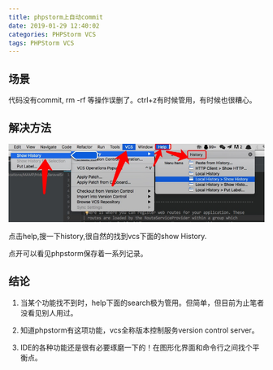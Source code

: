 ```yaml
---
title: phpstorm上自动commit
date: 2019-01-29 12:40:02
categories: PHPStorm VCS
tags: PHPStorm VCS
---
```


## 场景

代码没有commit, rm -rf 等操作误删了。ctrl+z有时候管用，有时候也很糟心。

## 解决方法

![](media/15487372770760.jpg)

点击help,搜一下history,很自然的找到vcs下面的show History.

点开可以看见phpstorm保存着一系列记录。

## 结论
1. 当某个功能找不到时，help下面的search极为管用。但简单，但目前为止笔者没看见别人用过。

2. 知道phpstorm有这项功能，vcs全称版本控制服务version control server。

3. IDE的各种功能还是很有必要琢磨一下的！在图形化界面和命令行之间找个平衡点。